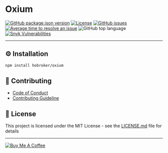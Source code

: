 # Oxium
[![GitHub package.json version][package-version-badge]](package.json)
[![License][package-license-badge]](LICENSE)
[![GitHub issues][github-issues-badge]][github-issues-link]
[![Average time to resolve an issue][maintained-badge]][maintained-link]
![GitHub top language][top-lang-badge]
[![Snyk Vulnerabilities][snyk-badge]][snyk-link]

---

## ⚙️ Installation
```bash
npm install hobroker/oxium
```

## 💬 Contributing
* [Code of Conduct](CODE_OF_CONDUCT.md)
* [Contributing Guideline](CONTRIBUTING.md)

## 📜 License 

This project is licensed under the MIT License - see the [LICENSE.md](LICENSE) file for details

---

[![Buy Me A Coffee][buymeacoffee-badge]][buymeacoffee-link]

[buymeacoffee-link]: https://www.buymeacoffee.com/hobroker
[buymeacoffee-badge]: https://www.buymeacoffee.com/assets/img/guidelines/download-assets-sm-2.svg

[package-version-badge]: https://img.shields.io/github/package-json/v/hobroker/oxium?style=flat-square
[package-license-badge]: https://img.shields.io/github/license/hobroker/oxium

[github-issues-badge]: https://img.shields.io/github/issues/hobroker/oxium
[github-issues-link]: https://github.com/hobroker/oxium/issues

[maintained-badge]: http://isitmaintained.com/badge/resolution/hobroker/oxium.svg
[maintained-link]: http://isitmaintained.com/project/hobroker/oxium

[top-lang-badge]: https://img.shields.io/github/languages/top/hobroker/oxium

[snyk-badge]: https://img.shields.io/snyk/vulnerabilities/github/hobroker/oxium
[snyk-link]: https://snyk.io/test/github/hobroker/oxium
